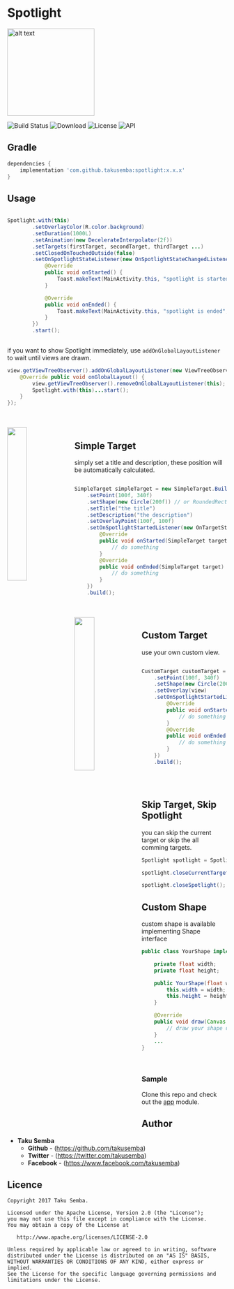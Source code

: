 # Spotlight

<img src="https://github.com/TakuSemba/Spotlight/blob/master/arts/logo_yello.png" alt="alt text" style="width:200;height:200">

![Build Status](https://app.bitrise.io/app/bcf0d555e7b41eb2/status.svg?token=2wvl_JilEbg6HB3B1tfKpA&branch=master)
![Download](https://api.bintray.com/packages/takusemba/maven/spotlight/images/download.svg)
![License](https://img.shields.io/badge/License-Apache%202.0-blue.svg)
![API](https://img.shields.io/badge/API-14%2B-brightgreen.svg?style=flat)

## Gradle

```groovy
dependencies {
    implementation 'com.github.takusemba:spotlight:x.x.x'
}
```


## Usage

```java

Spotlight.with(this)
        .setOverlayColor(R.color.background)
        .setDuration(1000L)
        .setAnimation(new DecelerateInterpolator(2f))
        .setTargets(firstTarget, secondTarget, thirdTarget ...)
        .setClosedOnTouchedOutside(false)
        .setOnSpotlightStateListener(new OnSpotlightStateChangedListener() {
            @Override
            public void onStarted() {
                Toast.makeText(MainActivity.this, "spotlight is started", Toast.LENGTH_SHORT).show();
            }

            @Override
            public void onEnded() {
                Toast.makeText(MainActivity.this, "spotlight is ended", Toast.LENGTH_SHORT).show();
            }
        })
        .start();
                        
```

if you want to show Spotlight immediately, use `addOnGlobalLayoutListener` to wait until views are drawn.

```java
view.getViewTreeObserver().addOnGlobalLayoutListener(new ViewTreeObserver.OnGlobalLayoutListener() {
    @Override public void onGlobalLayout() {
        view.getViewTreeObserver().removeOnGlobalLayoutListener(this);
        Spotlight.with(this)...start();
    }
});
```

<br/>
<br/>

<img src="https://github.com/TakuSemba/Spotlight/blob/master/arts/simpleTarget.gif" align="left" width="30%">

## Simple Target
simply set a title and description, these position will be automatically calculated.

```java

SimpleTarget simpleTarget = new SimpleTarget.Builder(this)
    .setPoint(100f, 340f)
    .setShape(new Circle(200f)) // or RoundedRectangle()
    .setTitle("the title")
    .setDescription("the description")
    .setOverlayPoint(100f, 100f)
    .setOnSpotlightStartedListener(new OnTargetStateChangedListener<SimpleTarget>() {
        @Override
        public void onStarted(SimpleTarget target) {
            // do something
        }
        @Override
        public void onEnded(SimpleTarget target) {
            // do something
        }
    })
    .build();

```

<br/>
<br/>

<img src="https://github.com/TakuSemba/Spotlight/blob/master/arts/customTarget.gif" align="left" width="30%">

## Custom Target
use your own custom view.

```java

CustomTarget customTarget = new CustomTarget.Builder(this)
    .setPoint(100f, 340f)
    .setShape(new Circle(200f)) // or RoundedRectangle()
    .setOverlay(view)
    .setOnSpotlightStartedListener(new OnTargetStateChangedListener<CustomTarget>() {
        @Override
        public void onStarted(CustomTarget target) {
            // do something
        }
        @Override
        public void onEnded(CustomTarget target) {
            // do something
        }
    })
    .build();

```


<br/>
<br/>

## Skip Target, Skip Spotlight

you can skip the current target or skip the all comming targets.

```java
Spotlight spotlight = Spotlight.with(this)...start();

spotlight.closeCurrentTarget();

spotlight.closeSpotlight();
```

## Custom Shape
custom shape is available implementing Shape interface


```java
public class YourShape implements Shape {

    private float width;
    private float height;

    public YourShape(float width, float height) {
        this.width = width;
        this.height = height;
    }

    @Override
    public void draw(Canvas canvas, PointF point, float value, Paint paint) {
        // draw your shape using canvas.
    }
    ...
}

```

<br/>

### Sample
Clone this repo and check out the [app](https://github.com/TakuSemba/Spotlight/tree/master/app) module.

## Author

* **Taku Semba**
    * **Github** - (https://github.com/takusemba)
    * **Twitter** - (https://twitter.com/takusemba)
    * **Facebook** - (https://www.facebook.com/takusemba)

## Licence
```
Copyright 2017 Taku Semba.

Licensed under the Apache License, Version 2.0 (the "License");
you may not use this file except in compliance with the License.
You may obtain a copy of the License at

   http://www.apache.org/licenses/LICENSE-2.0

Unless required by applicable law or agreed to in writing, software
distributed under the License is distributed on an "AS IS" BASIS,
WITHOUT WARRANTIES OR CONDITIONS OF ANY KIND, either express or implied.
See the License for the specific language governing permissions and
limitations under the License.
```
